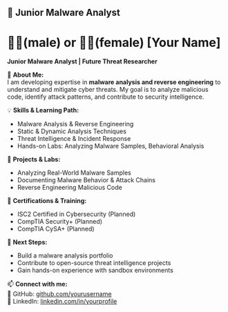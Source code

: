 ## 🔹 Junior Malware Analyst

# 👨‍💻(male) or 👩‍💻(female) [Your Name]  
**Junior Malware Analyst | Future Threat Researcher**  

📌 **About Me:**  
I am developing expertise in **malware analysis and reverse engineering** to understand and mitigate cyber threats. 
My goal is to analyze malicious code, identify attack patterns, and contribute to security intelligence.

💡 **Skills & Learning Path:**  
- Malware Analysis & Reverse Engineering  
- Static & Dynamic Analysis Techniques  
- Threat Intelligence & Incident Response  
- Hands-on Labs: Analyzing Malware Samples, Behavioral Analysis  

📂 **Projects & Labs:**  
- Analyzing Real-World Malware Samples  
- Documenting Malware Behavior & Attack Chains  
- Reverse Engineering Malicious Code  

📜 **Certifications & Training:**  
- ISC2 Certified in Cybersecurity (Planned)
- CompTIA Security+ (Planned)
- CompTIA CySA+ (Planned)  

🚀 **Next Steps:**  
- Build a malware analysis portfolio  
- Contribute to open-source threat intelligence projects  
- Gain hands-on experience with sandbox environments  

📫 **Connect with me:**  
🔗 GitHub: [github.com/yourusername](https://github.com/yourusername)  
💼 LinkedIn: [linkedin.com/in/yourprofile](https://linkedin.com/in/yourprofile)  
```
